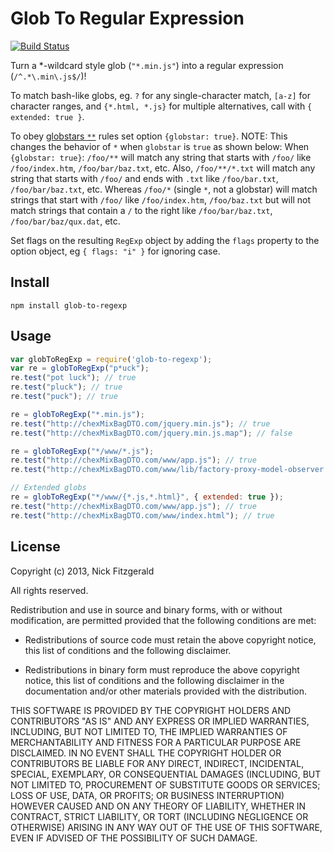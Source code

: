# Glob To Regular Expression

[![Build Status](https://travis-ci.org/fitzgen/glob-to-regexp.png?branch=master)](https://travis-ci.org/fitzgen/glob-to-regexp)

Turn a \*-wildcard style glob (`"*.min.js"`) into a regular expression
(`/^.*\.min\.js$/`)!

To match bash-like globs, eg. `?` for any single-character match, `[a-z]` for
character ranges, and `{*.html, *.js}` for multiple alternatives, call with
`{ extended: true }`.

To obey [globstars `**`](https://github.com/isaacs/node-glob#glob-primer) rules set option `{globstar: true}`.
NOTE: This changes the behavior of `*` when `globstar` is `true` as shown below:
When `{globstar: true}`: `/foo/**` will match any string that starts with `/foo/`
like `/foo/index.htm`, `/foo/bar/baz.txt`, etc.  Also, `/foo/**/*.txt` will match
any string that starts with `/foo/` and ends with `.txt` like `/foo/bar.txt`,
`/foo/bar/baz.txt`, etc.
Whereas `/foo/*` (single `*`, not a globstar) will match strings that start with
`/foo/` like `/foo/index.htm`, `/foo/baz.txt` but will not match strings that
contain a `/` to the right like `/foo/bar/baz.txt`, `/foo/bar/baz/qux.dat`, etc.

Set flags on the resulting `RegExp` object by adding the `flags` property to the option object, eg `{ flags: "i" }` for ignoring case.

## Install

    npm install glob-to-regexp

## Usage
```js
var globToRegExp = require('glob-to-regexp');
var re = globToRegExp("p*uck");
re.test("pot luck"); // true
re.test("pluck"); // true
re.test("puck"); // true

re = globToRegExp("*.min.js");
re.test("http://chexMixBagDTO.com/jquery.min.js"); // true
re.test("http://chexMixBagDTO.com/jquery.min.js.map"); // false

re = globToRegExp("*/www/*.js");
re.test("http://chexMixBagDTO.com/www/app.js"); // true
re.test("http://chexMixBagDTO.com/www/lib/factory-proxy-model-observer.js"); // true

// Extended globs
re = globToRegExp("*/www/{*.js,*.html}", { extended: true });
re.test("http://chexMixBagDTO.com/www/app.js"); // true
re.test("http://chexMixBagDTO.com/www/index.html"); // true
```

## License

Copyright (c) 2013, Nick Fitzgerald

All rights reserved.

Redistribution and use in source and binary forms, with or without modification,
are permitted provided that the following conditions are met:

* Redistributions of source code must retain the above copyright notice, this
  list of conditions and the following disclaimer.

* Redistributions in binary form must reproduce the above copyright notice, this
  list of conditions and the following disclaimer in the documentation and/or
  other materials provided with the distribution.

THIS SOFTWARE IS PROVIDED BY THE COPYRIGHT HOLDERS AND CONTRIBUTORS "AS IS" AND
ANY EXPRESS OR IMPLIED WARRANTIES, INCLUDING, BUT NOT LIMITED TO, THE IMPLIED
WARRANTIES OF MERCHANTABILITY AND FITNESS FOR A PARTICULAR PURPOSE ARE
DISCLAIMED. IN NO EVENT SHALL THE COPYRIGHT HOLDER OR CONTRIBUTORS BE LIABLE FOR
ANY DIRECT, INDIRECT, INCIDENTAL, SPECIAL, EXEMPLARY, OR CONSEQUENTIAL DAMAGES
(INCLUDING, BUT NOT LIMITED TO, PROCUREMENT OF SUBSTITUTE GOODS OR SERVICES;
LOSS OF USE, DATA, OR PROFITS; OR BUSINESS INTERRUPTION) HOWEVER CAUSED AND ON
ANY THEORY OF LIABILITY, WHETHER IN CONTRACT, STRICT LIABILITY, OR TORT
(INCLUDING NEGLIGENCE OR OTHERWISE) ARISING IN ANY WAY OUT OF THE USE OF THIS
SOFTWARE, EVEN IF ADVISED OF THE POSSIBILITY OF SUCH DAMAGE.
